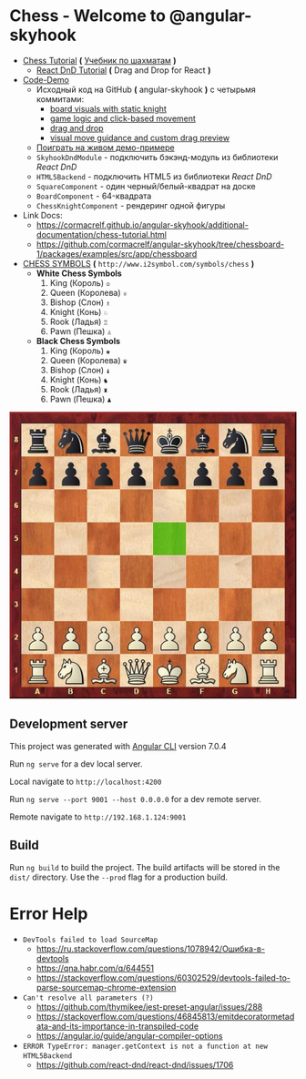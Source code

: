 # Chess - Welcome to @angular-skyhook

* [Chess Tutorial](https://cormacrelf.github.io/angular-skyhook/additional-documentation/chess-tutorial.html) **(** [Учебник по шахматам](https://translate.google.com.ua/translate?hl=ru&tab=rT&sl=en&tl=ru&u=https%3A%2F%2Fcormacrelf.github.io%2Fangular-skyhook%2Fadditional-documentation%2Fchess-tutorial.html) **)**
  * [React DnD Tutorial](https://react-dnd.github.io/react-dnd/about) **(** Drag and Drop for React **)**
* [Code-Demo](https://stackblitz.com/edit/angular-skyhook-chess)
  * Исходный код на GitHub **(** angular-skyhook **)** с четырьмя коммитами:
    * [board visuals with static knight](https://github.com/cormacrelf/angular-skyhook/tree/chessboard-1/packages/examples/src/app/chessboard)
    * [game logic and click-based movement](https://github.com/cormacrelf/angular-skyhook/tree/chessboard-2/packages/examples/src/app/chessboard)
    * [drag and drop](https://github.com/cormacrelf/angular-skyhook/tree/chessboard-3/packages/examples/src/app/chessboard)
    * [visual move guidance and custom drag preview](https://github.com/cormacrelf/angular-skyhook/tree/chessboard-4/packages/examples/src/app/chessboard)
  * [Поиграть на живом демо-примере](https://cormacrelf.github.io/angular-skyhook/examples/index.html)
  * `SkyhookDndModule` - подключить бэкэнд-модуль из библиотеки *React DnD*
  * `HTML5Backend` - подключить HTML5 из библиотеки *React DnD*
  * `SquareComponent` - один черный/белый-квадрат на доске
  * `BoardComponent` - 64-квадрата
  * `ChessKnightComponent` - рендеринг одной фигуры
* Link Docs:
  * https://cormacrelf.github.io/angular-skyhook/additional-documentation/chess-tutorial.html
  * https://github.com/cormacrelf/angular-skyhook/tree/chessboard-1/packages/examples/src/app/chessboard
* [CHESS SYMBOLS](http://www.i2symbol.com/symbols/chess) **(** `http://www.i2symbol.com/symbols/chess` **)**
  * **White Chess Symbols**
    1. King (Король) `♔`
    2. Queen (Королева) `♕`
    3. Bishop (Слон)  `♗`
    4. Knight (Конь) `♘`
    5. Rook (Ладья)  `♖`
    6. Pawn (Пешка)  `♙`
  * **Black Chess Symbols**
    1. King (Король) `♚`
    2. Queen (Королева) `♛`
    3. Bishop (Слон) `♝`
    4. Knight (Конь) `♞`
    5. Rook (Ладья) `♜`
    6. Pawn (Пешка) `♟`

![example](example.jpg)


## Development server

This project was generated with [Angular CLI](https://github.com/angular/angular-cli) version 7.0.4

Run `ng serve` for a dev local server.

Local navigate to `http://localhost:4200`

Run `ng serve --port 9001 --host 0.0.0.0` for a dev remote server.

Remote navigate to `http://192.168.1.124:9001`


## Build

Run `ng build` to build the project.
The build artifacts will be stored in the `dist/` directory.
Use the `--prod` flag for a production build.


# Error Help

* `DevTools failed to load SourceMap`
  * https://ru.stackoverflow.com/questions/1078942/Ошибка-в-devtools
  * https://qna.habr.com/q/644551
  * https://stackoverflow.com/questions/60302529/devtools-failed-to-parse-sourcemap-chrome-extension
* `Can't resolve all parameters (?)`
  * https://github.com/thymikee/jest-preset-angular/issues/288
  * https://stackoverflow.com/questions/46845813/emitdecoratormetadata-and-its-importance-in-transpiled-code
  * https://angular.io/guide/angular-compiler-options
* `ERROR TypeError: manager.getContext is not a function at new HTML5Backend`
  * https://github.com/react-dnd/react-dnd/issues/1706
